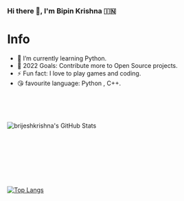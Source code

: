 ### Hi there 👋, I'm Bipin Krishna 🇮🇳

# Info

- 🌱 I’m currently learning Python.
- 🥅 2022 Goals: Contribute more to Open Source projects.
- ⚡ Fun fact: I love to play games and coding.
- 😘 favourite language: Python , C++.

<br />

<br/>
<br/><br/>


<img align="left" alt="brijeshkrishna's GitHub Stats" src="https://github-readme-stats.vercel.app/api?username=bipinkrish&theme=nightowl&show_icons=true&count_private=true&hide=prs" />

<br/>
<br/><br/>
<br/>
<br/>
<br/><br/>
<br/>

[![Top Langs](https://github-readme-stats.vercel.app/api/top-langs/?username=brijeshkrishna)](https://github.com/bipinkrish)

[python]: https://python.org
[vs]: https://vscode.com
[none]: https://brijeshkrishna.github.io/home
